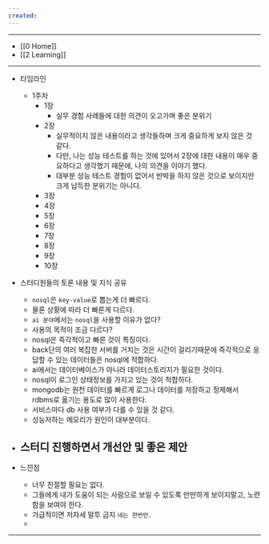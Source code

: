 ```yaml
---
created:
---
```


---
- [[0 Home]]
- [[2 Learning]]
---

- 타임라인
	- 1주차
		- 1장
			- 실무 경험 사례들에 대한 의견이 오고가며 좋은 분위기
		- 2장
			- 실무적이지 않은 내용이라고 생각들하며 크게 중요하게 보지 않은 것 같다.
			- 다만, 나는 성능 테스트를 하는 것에 있어서 2장에 대한 내용이 매우 중요하다고 생각했기 때문에, 나의 의견을 이야기 했다.
			- 대부분 성능 테스트 경험이 없어서 반박을 하지 않은 것으로 보이지만 크게 납득한 분위기는 아니다.
		- 3장
		- 4장
		- 5장
		- 6장
		- 7장
		- 8장
		- 9장
		- 10장

- 스터디원들의 토론 내용 및 지식 공유
	- `nosql`은 `key-value`로 뽑는게 더 빠르다.
	- 물론 상황에 따라 더 빠른게 다르다.
	- `ai 분야`에서는 `nosql`을 사용할 이유가 없다?
	- 사용의 목적이 조금 다르다?
	- nosql은 즉각적이고 빠른 것이 특징이다.
	- back단의 여러 복잡한 서버를 거치는 것은 시간이 걸리기때문에 즉각적으로 응답할 수 있는 데이터들은 nosql에 적합하다.
	- ai에서는 데이터베이스가 아니라 데이터스토리지가 필요한 것이다.
	- nosql이 로그인 상태정보를 가지고 있는 것이 적합하다.
	- mongodb는 원천 데이터를 빠르게 로그나 데이터를 저장하고 정제해서 rdbms로 옮기는 용도로 많이 사용한다.
	- 서비스마다 db 사용 여부가 다를 수 있을 것 같다.
	- 성능저하는 메모리가 원인이 대부분이다.


- 스터디 진행하면서 개선안 및 좋은 제안
	- 
	  
- 느낀점
	- 너무 친절할 필요는 없다.
	- 그들에게 내가 도움이 되는 사람으로 보일 수 있도록 만만하게 보이지말고, 노련함을 보여야 한다.
	- 가급적이면 저자세 말투 금지 `네는 한번만.`
	- 

---
